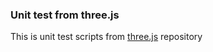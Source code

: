 ### Unit test from three.js

This is unit test scripts from [three.js](https://github.com/mrdoob/three.js/) repository